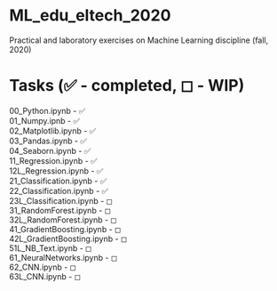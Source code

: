# ML_edu_eltech_2020
Practical and laboratory exercises on Machine Learning discipline (fall, 2020)
# Tasks (&#9989; - completed, &#9723; - WIP)
00_Python.ipynb - &#9989; <br>
01_Numpy.ipnb - &#9989; <br>
02_Matplotlib.ipynb - &#9989; <br>
03_Pandas.ipynb - &#9989; <br>
04_Seaborn.ipynb - &#9989; <br>
11_Regression.ipynb - &#9989; <br>
12L_Regression.ipynb - &#9989; <br>
21_Classification.ipynb - &#9989; <br>
22_Classification.ipynb - &#9989; <br>
23L_Classification.ipynb - &#9723; <br>
31_RandomForest.ipynb - &#9723; <br>
32L_RandomForest.ipynb - &#9723; <br>
41_GradientBoosting.ipynb - &#9723; <br>
42L_GradientBoosting.ipynb - &#9723; <br>
51L_NB_Text.ipynb - &#9723; <br>
61_NeuralNetworks.ipynb - &#9723; <br>
62_CNN.ipynb - &#9723; <br>
63L_CNN.ipynb - &#9723; <br>
